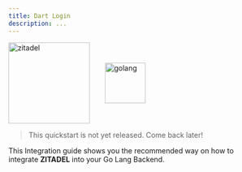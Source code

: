 ```yaml
---
title: Dart Login
description: ...
---
```


<div style="display: flex; align-items: center;">
    <img src="logos/zitadel-logo-solo-darkdesign.svg" height="160px" alt="zitadel"/>
    <i style="font-size: 40px; height: 40px;  margin: 0 15px;" class="las la-arrow-right"></i>
    <img src="tech/golang.svg" height="80px" alt="golang"/>
</div>


> This quickstart is not yet released. Come back later!

This Integration guide shows you the recommended way on how to integrate **ZITADEL** into your Go Lang Backend.
